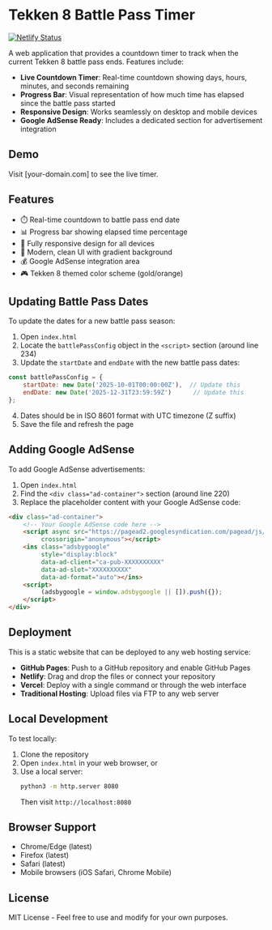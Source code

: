 # Tekken 8 Battle Pass Timer

[![Netlify Status](https://api.netlify.com/api/v1/badges/3804135b-cc7a-48dd-8448-6ddca28c7bdf/deploy-status)](https://app.netlify.com/projects/t8-fight-pass-countdown/deploys)

A web application that provides a countdown timer to track when the current Tekken 8 battle pass ends. Features include:

- **Live Countdown Timer**: Real-time countdown showing days, hours, minutes, and seconds remaining
- **Progress Bar**: Visual representation of how much time has elapsed since the battle pass started
- **Responsive Design**: Works seamlessly on desktop and mobile devices
- **Google AdSense Ready**: Includes a dedicated section for advertisement integration

## Demo

Visit [your-domain.com] to see the live timer.

## Features

- ⏱️ Real-time countdown to battle pass end date
- 📊 Progress bar showing elapsed time percentage
- 📱 Fully responsive design for all devices
- 🎨 Modern, clean UI with gradient background
- 💰 Google AdSense integration area
- 🎮 Tekken 8 themed color scheme (gold/orange)

## Updating Battle Pass Dates

To update the dates for a new battle pass season:

1. Open `index.html`
2. Locate the `battlePassConfig` object in the `<script>` section (around line 234)
3. Update the `startDate` and `endDate` with the new battle pass dates:

```javascript
const battlePassConfig = {
    startDate: new Date('2025-10-01T00:00:00Z'),  // Update this
    endDate: new Date('2025-12-31T23:59:59Z')      // Update this
};
```

4. Dates should be in ISO 8601 format with UTC timezone (Z suffix)
5. Save the file and refresh the page

## Adding Google AdSense

To add Google AdSense advertisements:

1. Open `index.html`
2. Find the `<div class="ad-container">` section (around line 220)
3. Replace the placeholder content with your Google AdSense code:

```html
<div class="ad-container">
    <!-- Your Google AdSense code here -->
    <script async src="https://pagead2.googlesyndication.com/pagead/js/adsbygoogle.js?client=ca-pub-XXXXXXXXXX"
         crossorigin="anonymous"></script>
    <ins class="adsbygoogle"
         style="display:block"
         data-ad-client="ca-pub-XXXXXXXXXX"
         data-ad-slot="XXXXXXXXXX"
         data-ad-format="auto"></ins>
    <script>
         (adsbygoogle = window.adsbygoogle || []).push({});
    </script>
</div>
```

## Deployment

This is a static website that can be deployed to any web hosting service:

- **GitHub Pages**: Push to a GitHub repository and enable GitHub Pages
- **Netlify**: Drag and drop the files or connect your repository
- **Vercel**: Deploy with a single command or through the web interface
- **Traditional Hosting**: Upload files via FTP to any web server

## Local Development

To test locally:

1. Clone the repository
2. Open `index.html` in your web browser, or
3. Use a local server:
   ```bash
   python3 -m http.server 8080
   ```
   Then visit `http://localhost:8080`

## Browser Support

- Chrome/Edge (latest)
- Firefox (latest)
- Safari (latest)
- Mobile browsers (iOS Safari, Chrome Mobile)

## License

MIT License - Feel free to use and modify for your own purposes.
